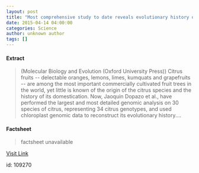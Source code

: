 ```yaml
---
layout: post
title: "Most comprehensive study to date reveals evolutionary history of citrus"
date: 2015-04-14 04:00:00
categories: Science
author: unknown author
tags: []
---
```



#### Extract
>(Molecular Biology and Evolution (Oxford University Press)) Citrus fruits -- delectable oranges, lemons, limes, kumquats and grapefruits -- are among the most important commercially cultivated fruit trees in the world, yet little is known of the origin of the citrus species and the history of its domestication. Now, Jaoquin Dopazo et al., have performed the largest and most detailed genomic analysis on 30 species of citrus, representing 34 citrus genotypes, and used chloroplast genomic data to reconstruct its evolutionary history....

#### Factsheet
>factsheet unavailable

[Visit Link](http://www.eurekalert.org/pub_releases/2015-04/mbae-mcs040815.php)

id:  109270
